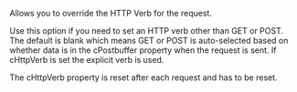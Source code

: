 ﻿Allows you to override the HTTP Verb for the request. 

Use this option if you need to set an HTTP verb other than GET or POST. The default is blank which means GET or POST is auto-selected based on whether data is in the cPostbuffer property when the request is sent. If cHttpVerb is set the explicit verb is used.

The cHttpVerb property is reset after each request and has to be reset.
